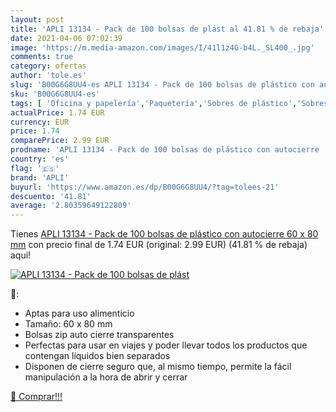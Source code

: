 ```yaml
---
layout: post
title: 'APLI 13134 - Pack de 100 bolsas de plást al 41.81 % de rebaja'
date: 2021-04-06 07:02:39
image: 'https://m.media-amazon.com/images/I/41l1z4G-b4L._SL400_.jpg'
comments: true
category: ofertas
author: 'tole.es'
slug: 'B00G6G8UU4-es APLI 13134 - Pack de 100 bolsas de plástico con autocierre...'
sku: 'B00G6G8UU4-es'
tags: [ 'Oficina y papelería','Paquetería','Sobres de plástico','Sobres para envíos','Sobres y suministros para el correo','apli', ]
actualPrice: 1.74 EUR
currency: EUR
price: 1.74
comparePrice: 2.99 EUR
prodname: 'APLI 13134 - Pack de 100 bolsas de plástico con autocierre  60 x 80 mm'
country: 'es'
flag: '🇪🇸'
brand: 'APLI'
buyurl: 'https://www.amazon.es/dp/B00G6G8UU4/?tag=tolees-21'
descuento: '41.81'
average: '2.80359649122809'
---
```


Tienes [APLI 13134 - Pack de 100 bolsas de plástico con autocierre  60 x 80 mm](https://www.amazon.es/dp/B00G6G8UU4/?tag=tolees-21) con precio final de  1.74 EUR (original: 2.99 EUR) (41.81 %  de rebaja) aqui!

[![APLI 13134 - Pack de 100 bolsas de plást](https://m.media-amazon.com/images/I/41l1z4G-b4L._SL400_.jpg)](https://www.amazon.es/dp/B00G6G8UU4/?tag=tolees-21)

🔎:

- Aptas para uso alimenticio
- Tamaño: 60 x 80 mm
- Bolsas zip auto cierre transparentes
- Perfectas para usar en viajes y poder llevar todos los productos que contengan líquidos bien separados
- Disponen de cierre seguro que, al mismo tiempo, permite la fácil manipulación a la hora de abrir y cerrar

[🛒 Comprar!!!](https://www.amazon.es/dp/B00G6G8UU4/?tag=tolees-21)
